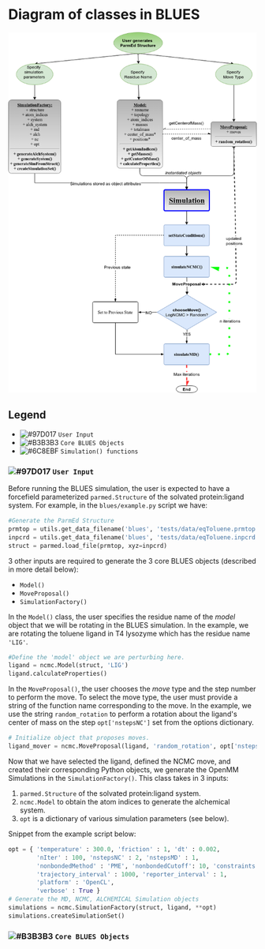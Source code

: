 # Diagram of classes in BLUES
![Class diagram](class-diagram.png)

## Legend
- ![#97D017](https://placehold.it/15/97D077/000000?text=+) `User Input`
- ![#B3B3B3](https://placehold.it/15/B3B3B3/000000?text=+) `Core BLUES Objects`
- ![#6C8EBF](https://placehold.it/15/6C8EBF/000000?text=+) `Simulation() functions`

### ![#97D017](https://placehold.it/15/97D077/000000?text=+) `User Input`
Before running the BLUES simulation, the user is expected to have a forcefield
parameterized `parmed.Structure` of the solvated protein:ligand system.
For example, in the `blues/example.py` script we have:

```python    
#Generate the ParmEd Structure
prmtop = utils.get_data_filename('blues', 'tests/data/eqToluene.prmtop')
inpcrd = utils.get_data_filename('blues', 'tests/data/eqToluene.inpcrd')
struct = parmed.load_file(prmtop, xyz=inpcrd)
```

3 other inputs are required to generate the 3 core BLUES objects (described in more detail below):
- `Model()`
- `MoveProposal()`
- `SimulationFactory()`

In the `Model()` class, the user specifies the residue name of the _model_ object that we will
be rotating in the BLUES simulation. In the example, we are rotating the toluene ligand
in T4 lysozyme which has the residue name `'LIG'`.

```python
#Define the 'model' object we are perturbing here.
ligand = ncmc.Model(struct, 'LIG')
ligand.calculateProperties()
```

In the `MoveProposal()`, the user chooses the _move_ type and the step number to
perform the move. To select the move type, the user must provide a string of the
function name corresponding to the move. In the example, we use the string `random_rotation`
to perform a rotation about the ligand's center of mass on the step `opt['nstepsNC']` set from the options dictionary.

```python
# Initialize object that proposes moves.
ligand_mover = ncmc.MoveProposal(ligand, 'random_rotation', opt['nstepsNC'])
```

Now that we have selected the ligand, defined the NCMC move, and created their
corresponding Python objects, we generate the OpenMM Simulations in the `SimulationFactory()`.
This class takes in 3 inputs:
 1. `parmed.Structure` of the solvated protein:ligand system.
 2. `ncmc.Model` to obtain the atom indices to generate the alchemical system.
 3. `opt` is a dictionary of various simulation parameters (see below).

Snippet from the example script below:
```python
opt = { 'temperature' : 300.0, 'friction' : 1, 'dt' : 0.002,
        'nIter' : 100, 'nstepsNC' : 2, 'nstepsMD' : 1,
        'nonbondedMethod' : 'PME', 'nonbondedCutoff': 10, 'constraints': 'HBonds',
        'trajectory_interval' : 1000, 'reporter_interval' : 1,
        'platform' : 'OpenCL',
        'verbose' : True }
# Generate the MD, NCMC, ALCHEMICAL Simulation objects
simulations = ncmc.SimulationFactory(struct, ligand, **opt)
simulations.createSimulationSet()
```

### ![#B3B3B3](https://placehold.it/15/B3B3B3/000000?text=+) `Core BLUES Objects`
